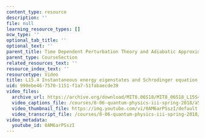 ```yaml
---
content_type: resource
description: ''
file: null
learning_resource_types: []
ocw_type: ''
optional_tab_title: ''
optional_text: ''
parent_title: Time Dependent Perturbation Theory and Adiabatic Approximation
parent_type: CourseSection
related_resources_text: ''
resource_index_text: ''
resourcetype: Video
title: L15.4 Instantaneous energy eigenstates and Schrodinger equation
uid: 990ebe46-7570-1151-f1a7-51fabaecde39
video_files:
  archive_url: https://archive.org/download/MIT8.06S18/MIT8_06S18_L15S4_300k.mp4
  video_captions_file: /courses/8-06-quantum-physics-iii-spring-2018/a5fd8ca6c3275bf7876e312d5cfa31df_0AM6arPSszI.vtt
  video_thumbnail_file: https://img.youtube.com/vi/0AM6arPSszI/default.jpg
  video_transcript_file: /courses/8-06-quantum-physics-iii-spring-2018/da5605b8e42473108a6728e2471bdaf4_0AM6arPSszI.pdf
video_metadata:
  youtube_id: 0AM6arPSszI
---
```

